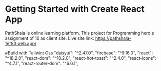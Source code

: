 
# Getting Started with Create React App

PathShala Is online learning platform. This project for Programming hero's assignment of 10 as client site. Live site link: https://pathshala-1ef83.web.app/

#Build with
    Tailwint Css
    "daisyui": "^2.47.0",
    "firebase": "^9.16.0",
    "react": "^18.2.0",
    "react-dom": "^18.2.0",
    "react-hot-toast": "^2.4.0",
    "react-icons": "^4.7.1",
    "react-router-dom": "^6.6.1",
